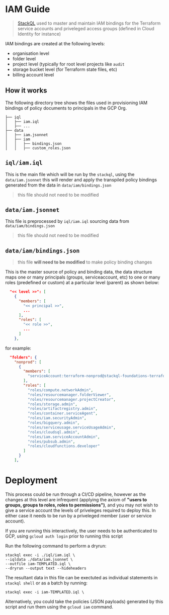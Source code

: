 # IAM Guide

> [StackQL](https://github.com/stackql/stackql) used to master and maintain IAM bindings for the Terraform service accounts and priveleged access groups (defined in Cloud Identity for instance)  

IAM bindings are created at the following levels:  

- organisation level
- folder level
- project level (typically for root level projects like `audit`
- storage bucket level (for Terraform state files, etc)
- billing account level

## How it works

The following directory tree shows the files used in provisioning IAM bindings of policy documents to principals in the GCP Org.  

```
├── iql
│   ├── iam.iql
│   ├── ...
├── data
│   ├── iam.jsonnet
│   ├── iam
│   │   ├── bindings.json
│   │   ├── custom_roles.json
```

## `iql/iam.iql`

This is the main file which will be run by the `stackql`, using the `data/iam.jsonnet` this will render and apply the transpiled policy bindings generated from the data in `data/iam/bindings.json`

> this file should not need to be modified

## `data/iam.jsonnet`

This file is preprocessed by `iql/iam.iql` sourcing data from `data/iam/bindings.json`

> this file should not need to be modified

## `data/iam/bindings.json`

> this file __will need to be modified__ to make policy binding changes

This is the master source of policy and binding data, the data structure maps one or many principals (groups, serviceaccount, etc) to one or many roles (predefined or custom) at a particular level (parent) as shown below:

```json
  "<< level >>": [
    {
      "members": [
        "<< principal >>",
        ...
      ],
      "roles": [
        "<< role >>",
        ...
      ]
    },
```

for example:

```json
  "folders": {
    "nonprod": [
      {
        "members": [
          "serviceAccount:terraform-nonprod@stackql-foundations-terraform.iam.gserviceaccount.com"
        ],
        "roles": [
          "roles/compute.networkAdmin",
          "roles/resourcemanager.folderViewer",
          "roles/resourcemanager.projectCreator",
          "roles/storage.admin",
          "roles/artifactregistry.admin",
          "roles/container.serviceAgent",
          "roles/iam.securityAdmin",
          "roles/bigquery.admin",
          "roles/serviceusage.serviceUsageAdmin",
          "roles/cloudsql.admin",
          "roles/iam.serviceAccountAdmin",
          "roles/pubsub.admin",
          "roles/cloudfunctions.developer"
        ]
      }
    ],
```

# Deployment

This process could be run through a CI/CD pipeline, however as the changes at this level are infrequent (applying the axiom of **"users to groups, groups to roles, roles to permissions")**, and you may not wish to give a service account the levels of priveleges required to deploy this.  In either case it needs to be run by a priveleged member (user or service account).  

If you are running this interactively, the user needs to be authenticated to GCP, using `gcloud auth login` prior to running this script  

Run the following command to perform a dryrun:
```
stackql exec -i ./iql/iam.iql \
--iqldata ./data/iam.jsonnet \
--outfile iam-TEMPLATED.iql \
--dryrun --output text --hideheaders
```

The resultant data in this file can be exectuted as individual statements in `stackql shell` or as a batch by running:  

```
stackql exec -i iam-TEMPLATED.iql \
```
Alternatively, you could take the policies (JSON payloads) generated by this script and run them using the `gcloud iam` command.  

